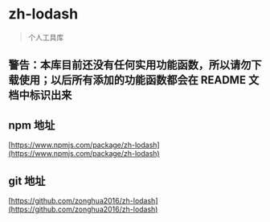 # zh-lodash
> 个人工具库

## 警告：本库目前还没有任何实用功能函数，所以请勿下载使用；以后所有添加的功能函数都会在 README 文档中标识出来

## npm 地址
[https://www.npmjs.com/package/zh-lodash](https://www.npmjs.com/package/zh-lodash)


## git 地址

[https://github.com/zonghua2016/zh-lodash](https://github.com/zonghua2016/zh-lodash)